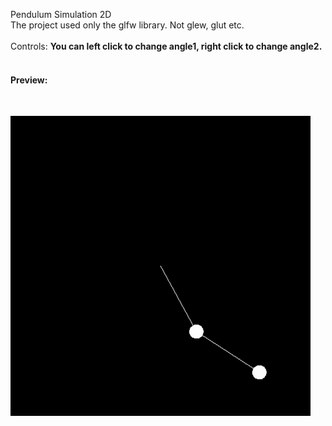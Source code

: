 Pendulum Simulation 2D
<br>
The project used only the glfw library. Not glew, glut etc.
<br>
<br>
Controls: <b> You can left click to change angle1, right click to change angle2.</b>
<br>
<br>
<h4>Preview:</h4>
<br>

![gif](./doublependulum.gif)
